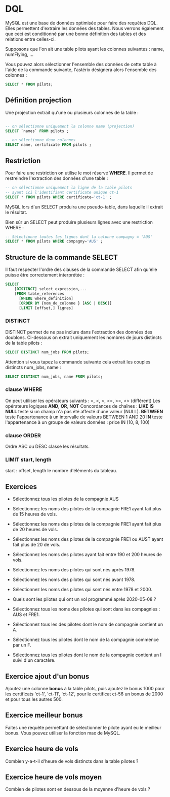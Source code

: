 # DQL

MySQL est une base de données optimisée pour faire des requêtes DQL. Elles permettent d'extraire les données des tables. Nous verrons également que ceci est conditionné par une bonne définition des tables et des relations entre celles-ci.

Supposons que l'on ait une table pilots ayant les colonnes suivantes : name, numFlying, ...

Vous pouvez alors sélectionner l'ensemble des données de cette table à l'aide de la commande suivante, l'astérix désignera alors l'ensemble des colonnes :

```sql
SELECT * FROM pilots;
```

## Définition projection

Une projection extrait qu'une ou plusieurs colonnes de la table :

```sql

-- on sélectionne uniquement la colonne name (projection)
SELECT `names` FROM pilots ;

-- on sélectionne deux colonnes
SELECT name, certificate FROM pilots ;

```

## Restriction

Pour faire une restriction on utilise le mot réservé **WHERE**. Il permet de restreindre l'extraction des données d'une table :

```sql
-- on sélectionne uniquement la ligne de la table pilots
-- ayant ici l'identifiant certificate unique ct-1
SELECT * FROM pilots WHERE certificate='ct-1' ;
```

MySQL lors d'un SELECT produira une pseudo-table, dans laquelle il extrait le résultat.

Bien sûr un SELECT peut produire plusieurs lignes avec une restriction WHERE :

```sql
-- Sélectionne toutes les lignes dont la colonne compagny = 'AUS'
SELECT * FROM pilots WHERE compagny='AUS' ;
```

## Structure de la commande SELECT

Il faut respecter l'ordre des clauses de la commande SELECT afin qu'elle puisse être correctement interprétée :

```sql
SELECT
    [DISTINCT] select_expression,...
    [FROM table_references
      [WHERE where_definition]
      [ORDER BY {nom_de_colonne } [ASC | DESC]]
      [LIMIT [offset,] lignes]
```

### DISTINCT

DISTINCT permet de ne pas inclure dans l'extraction des données des doublons. Ci-dessous on extrait uniquement les nombres de jours distincts de la table pilots :

```sql
SELECT DISTINCT num_jobs FROM pilots;
```

Attention si vous tapez la commande suivante cela extrait les couples distincts num_jobs, name :

```sql
SELECT DISTINCT num_jobs, name FROM pilots;
```

### clause WHERE

On peut utiliser les opérateurs suivants :
=, <, >, <=, >=, <> (différent)
Les opérateurs logiques **AND**, **OR**, **NOT**
Concordances de chaînes : **LIKE**
**IS NULL** teste si un champ n'a pas été affecté d'une valeur (NULL).
**BETWEEN** teste l'appartenance à un intervalle de valeurs BETWEEN 1 AND 20
**IN** teste l'appartenance à un groupe de valeurs données : price IN (10, 8, 100)

### clause ORDER

Ordre ASC ou DESC classe les résultats.

### LIMIT start, length

start : offset,  length le nombre d'éléments du tableau.

## Exercices

- Sélectionnez tous les pilotes de la compagnie AUS

- Sélectionnez les noms des pilotes de la compagnie FRE1 ayant fait plus de 15 heures de vols.

- Sélectionnez les noms des pilotes de la compagnie FRE1 ayant fait plus de 20 heures de vols.

- Sélectionnez les noms des pilotes de la compagnie FRE1 ou AUST ayant fait plus de 20 de vols.

- Sélectionnez les noms des pilotes ayant fait entre 190 et 200 heures de vols.

- Sélectionnez les noms des pilotes qui sont nés après 1978.

- Sélectionnez les noms des pilotes qui sont nés avant 1978.

- Sélectionnez les noms des pilotes qui sont nés entre 1978 et 2000.

- Quels sont les pilotes qui ont un vol programmé après 2020-05-08 ?

- Sélectionnez tous les noms des pilotes qui sont dans les compagnies : AUS et FRE1.

- Sélectionnez tous les des pilotes dont le nom de compagnie contient un A.

- Sélectionnez tous les pilotes dont le nom de la compagnie commence par un F.

- Sélectionnez tous les pilotes dont le nom de la compagnie contient un I suivi d'un caractère.

## Exercice ajout d'un bonus

Ajoutez une colonne **bonus** à la table pilots, puis ajoutez le bonus 1000 pour les certificats 'ct-1', 'ct-11', 'ct-12', pour le certificat ct-56 un bonus de 2000 et pour tous les autres 500.

## Exercice meilleur bonus

Faites une requête permettant de sélectionner le pilote ayant eu le meilleur bonus. Vous pouvez utiliser la fonction max de MySQL.

## Exercice heure de vols

Combien y-a-t-il d'heure de vols distincts dans la table pilotes ?

## Exercice heure de vols moyen

Combien de pilotes sont en dessous de la moyenne d'heure de vols ?
